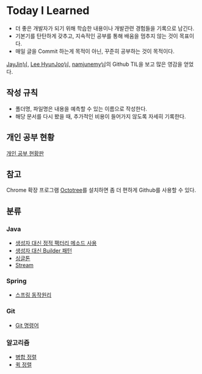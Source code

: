 # Today I Learned

* 더 좋은 개발자가 되기 위해 학습한 내용이나 개발관련 경험들을 기록으로 남긴다.
* 기본기를 탄탄하게 갖추고, 지속적인 공부를 통해 배움을 멈추지 않는 것이 목표이다.
* 매일 글을 Commit 하는게 목적이 아닌, 꾸준히 공부하는 것이 목적이다.

[JayJin](https://github.com/milooy)님, [Lee HyunJoo](https://wayhome25.github.io/)님, [namjunemy](https://github.com/namjunemy)님의 Github TIL을 보고 많은 영감을 얻었다.



## 작성 규칙
* 폴더명, 파일명은 내용을 예측할 수 있는 이름으로 작성한다.
* 해당 문서를 다시 봤을 때, 추가적인 비용이 들어가지 않도록 자세히 기록한다.


## 개인 공부 현황
[개인 공부 현황판](https://www.notion.so/bright1stbulb/a25ae7b1cc024510a74d2a1df7de1db7?v=58028a6f9232420aa4498f776ba04d73)



## 참고
Chrome 확장 프로그램 [Octotree](https://chrome.google.com/webstore/detail/octotree/bkhaagjahfmjljalopjnoealnfndnagc)를 설치하면 좀 더 편하게 Github를 사용할 수 있다.



## 분류
### Java

* [생성자 대신 정적 팩터리 메소드 사용](https://github.com/brightestbulb/TIL/blob/master/Java/Effective%20Java/2%EC%9E%A5.%20%EA%B0%9D%EC%B2%B4%EC%9D%98%20%EC%83%9D%EC%84%B1%EA%B3%BC%20%EC%82%AD%EC%A0%9C/%EA%B7%9C%EC%B9%991.%20%EC%83%9D%EC%84%B1%EC%9E%90%20%EB%8C%80%EC%8B%A0%20%EC%A0%95%EC%A0%81%20%ED%8C%A9%ED%84%B0%EB%A6%AC%20%EB%A9%94%EC%84%9C%EB%93%9C%EB%A5%BC%20%EC%82%AC%EC%9A%A9%ED%95%A0%20%EC%88%98%20%EC%97%86%EB%8A%94%EA%B0%80.md)
* [생성자 대신 Builder 패턴](https://github.com/brightestbulb/TIL/blob/master/Java/Effective%20Java/2%EC%9E%A5.%20%EA%B0%9D%EC%B2%B4%EC%9D%98%20%EC%83%9D%EC%84%B1%EA%B3%BC%20%EC%82%AD%EC%A0%9C/%EA%B7%9C%EC%B9%992.%20%EC%83%9D%EC%84%B1%EC%9E%90%20%EC%9D%B8%EC%9E%90%EA%B0%80%20%EB%A7%8E%EC%9D%84%20%EB%95%8C%EB%8A%94%20Builder%20%ED%8C%A8%ED%84%B4%20%EA%B3%A0%EB%A0%A4.md)
* [싱글톤](https://github.com/brightestbulb/TIL/blob/master/Java/Effective%20Java/2%EC%9E%A5.%20%EA%B0%9D%EC%B2%B4%EC%9D%98%20%EC%83%9D%EC%84%B1%EA%B3%BC%20%EC%82%AD%EC%A0%9C/%EA%B7%9C%EC%B9%991.%20%EC%83%9D%EC%84%B1%EC%9E%90%20%EB%8C%80%EC%8B%A0%20%EC%A0%95%EC%A0%81%20%ED%8C%A9%ED%84%B0%EB%A6%AC%20%EB%A9%94%EC%84%9C%EB%93%9C%EB%A5%BC%20%EC%82%AC%EC%9A%A9%ED%95%A0%20%EC%88%98%20%EC%97%86%EB%8A%94%EA%B0%80.md)
* [Stream](https://github.com/brightestbulb/TIL/blob/master/Java/Java8/Stream.md)


### Spring
* [스프링 동작원리](https://github.com/brightestbulb/TIL/blob/master/Spring/%EC%8A%A4%ED%94%84%EB%A7%81%20%EB%8F%99%EC%9E%91%20%EC%9B%90%EB%A6%AC.md)


### Git
* [Git 명령어](https://github.com/brightestbulb/TIL/blob/master/Git/%EB%AA%85%EB%A0%B9%EC%96%B4.md)


### 알고리즘
* [병합 정렬](https://github.com/brightestbulb/TIL/blob/master/Algorithm/MergeSort.md)
* [퀵 정렬](https://github.com/brightestbulb/TIL/blob/master/Algorithm/QuickSort.md)

